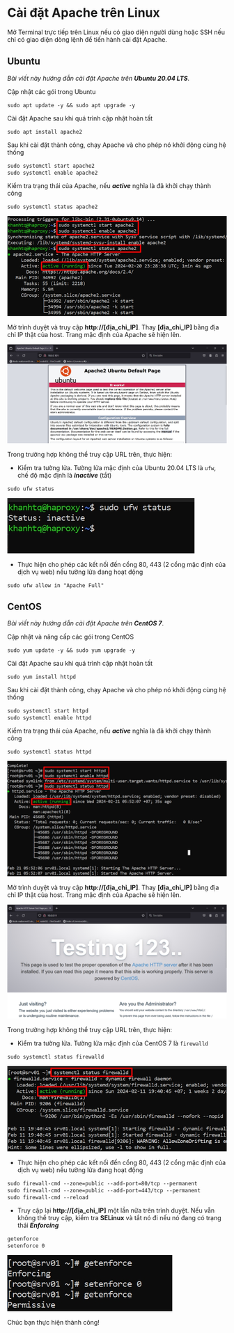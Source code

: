 # Cài đặt Apache trên Linux

Mở Terminal trực tiếp trên Linux nếu có giao diện người dùng hoặc SSH nếu chỉ có giao diện dòng lệnh để tiến hành cài đặt Apache.

## Ubuntu

*Bài viết này hướng dẫn cài đặt Apache trên **Ubuntu 20.04 LTS***.

Cập nhật các gói trong Ubuntu

```
sudo apt update -y && sudo apt upgrade -y
```

Cài đặt Apache sau khi quá trình cập nhật hoàn tất

```
sudo apt install apache2
```

Sau khi cài đặt thành công, chạy Apache và cho phép nó khởi động cùng hệ thống

```
sudo systemctl start apache2
sudo systemctl enable apache2
```

Kiểm tra trạng thái của Apache, nếu ***active*** nghĩa là đã khởi chạy thành công

```
sudo systemctl status apache2
```

![](images/apache-ubuntu.jpg)

Mở trình duyệt và truy cập **http://[địa_chỉ_IP]**. Thay **[địa_chỉ_IP]** bằng địa chỉ IP thật của host. Trang mặc định của Apache sẽ hiện lên.

![](images/apache-default-page-ubuntu.jpg)

Trong trường hợp không thể truy cập URL trên, thực hiện:
- Kiểm tra tường lửa. Tường lửa mặc định của Ubuntu 20.04 LTS là `ufw`, chế độ mặc định là ***inactive*** (tắt)

```
sudo ufw status
```

![](images/ufw-ubuntu.jpg)

- Thực hiện cho phép các kết nối đến cổng 80, 443 (2 cổng mặc định của dịch vụ web) nếu tường lửa đang hoạt động

```
sudo ufw allow in "Apache Full"
```

## CentOS

*Bài viết này hướng dẫn cài đặt Apache trên **CentOS 7***.

Cập nhật và nâng cấp các gói trong CentOS

```
sudo yum update -y && sudo yum upgrade -y
```

Cài đặt Apache sau khi quá trình cập nhật hoàn tất

```
sudo yum install httpd
```

Sau khi cài đặt thành công, chạy Apache và cho phép nó khởi động cùng hệ thống

```
sudo systemctl start httpd
sudo systemctl enable httpd
```

Kiểm tra trạng thái của Apache, nếu ***active*** nghĩa là đã khởi chạy thành công

```
sudo systemctl status httpd
```

![](images/apache-centos.jpg)

Mở trình duyệt và truy cập **http://[địa_chỉ_IP]**. Thay **[địa_chỉ_IP]** bằng địa chỉ IP thật của host. Trang mặc định của Apache sẽ hiện lên.

![](images/apache-default-page-centos.jpg)

Trong trường hợp không thể truy cập URL trên, thực hiện:
- Kiểm tra tường lửa. Tường lửa mặc định của CentOS 7 là `firewalld`

```
sudo systemctl status firewalld
```

![](images/firewalld-centos.jpg)

- Thực hiện cho phép các kết nối đến cổng 80, 443 (2 cổng mặc định của dịch vụ web) nếu tường lửa đang hoạt động

```
sudo firewall-cmd --zone=public --add-port=80/tcp --permanent
sudo firewall-cmd --zone=public --add-port=443/tcp --permanent
sudo firewall-cmd --reload
```

- Truy cập lại **http://[địa_chỉ_IP]** một lần nữa trên trình duyệt. Nếu vẫn không thể truy cập, kiểm tra **SELinux** và tắt nó đi nếu nó đang có trạng thái ***Enforcing*** 

```
getenforce
setenforce 0
```

![](images/selinux-centos.jpg)

Chúc bạn thực hiện thành công!